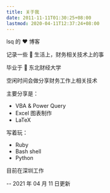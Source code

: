 ```yaml
---
title: 关于我
date: 2011-11-11T01:30:25+08:00
lastmod: 2020-04-11T12:37:24+08:00
---
```


lsq 的 ❤️ 博客

记录一些 🌈 生活上，财务相关技术上的事



毕业于 🏫 东北财经大学


空闲时间会做分享财务工作上相关技术

主要分享是：

- VBA & Power Query
- Excel 图表制作
- LaTeX

写着玩：

- Ruby
- Bash shell
- Python

目前在深圳工作

-- 2021 年 04 月 11 日更新
